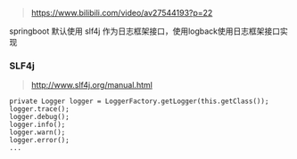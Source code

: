 > https://www.bilibili.com/video/av27544193?p=22

springboot 默认使用 slf4j 作为日志框架接口，使用logback使用日志框架接口实现

### SLF4j
> http://www.slf4j.org/manual.html

```
private Logger logger = LoggerFactory.getLogger(this.getClass());
logger.trace();
logger.debug();
logger.info();
logger.warn();
logger.error();
...
```
